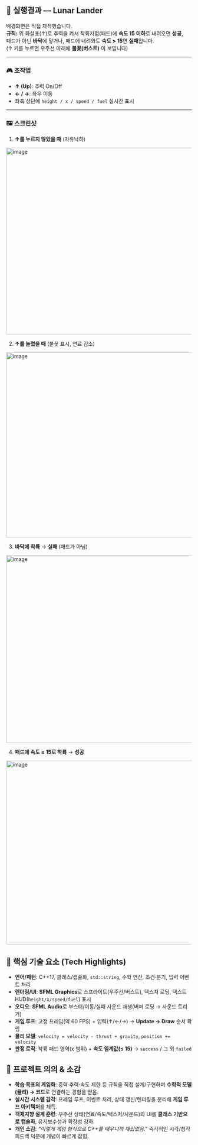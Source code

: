 ## 🚀 실행결과 — Lunar Lander

배경화면은 직접 제작했습니다.  
**규칙:** 위 화살표(↑)로 추력을 켜서 착륙지점(패드)에 **속도 15 이하**로 내려오면 **성공**,  
패드가 아닌 **바닥**에 닿거나, 패드에 내려와도 **속도 > 15**면 **실패**입니다.  
(↑ 키를 누르면 우주선 아래에 **불꽃(버스트)** 이 보입니다)

---

### 🎮 조작법
- **↑ (Up)**: 추력 On/Off  
- **← / →**: 좌우 이동  
- 좌측 상단에 `height / x / speed / fuel` 실시간 표시

---

### 🖼️ 스크린샷

1) **↑를 누르지 않았을 때** (자유낙하)
<img width="711" height="506" alt="image" src="https://github.com/user-attachments/assets/3e75d46c-8347-4a60-aea2-8dcae501776f" />

2) **↑를 눌렀을 때** (불꽃 표시, 연료 감소)
<img width="706" height="501" alt="image" src="https://github.com/user-attachments/assets/80e1b679-67f6-44b8-853e-fefa6273938d" />

3) **바닥에 착륙** → **실패** (패드가 아님)
<img width="705" height="508" alt="image" src="https://github.com/user-attachments/assets/67227afd-6f40-4689-99a1-f33a48e0f9fe" />

4) **패드에 속도 ≤ 15로 착륙** → **성공**
<img width="702" height="498" alt="image" src="https://github.com/user-attachments/assets/09c96df8-f1ed-439e-9a6b-72d88d0a6548" />


## 🧪 핵심 기술 요소 (Tech Highlights)
- **언어/패턴**: C++17, 클래스/캡슐화, `std::string`, 수학 연산, 조건·분기, 입력 이벤트 처리  
- **렌더링/UI**: **SFML Graphics**로 스프라이트(우주선/버스트), 텍스처 로딩, 텍스트 HUD(`height/x/speed/fuel`) 표시  
- **오디오**: **SFML Audio**로 부스터/이동/실패 사운드 재생(버퍼 로딩 → 사운드 트리거)  
- **게임 루프**: 고정 프레임(약 60 FPS) + 입력(↑/←/→) → **Update → Draw** 순서 확립  
- **물리 모델**: `velocity = velocity - thrust + gravity`, `position += velocity`  
- **판정 로직**: 착륙 패드 영역(x 범위) + **속도 임계값(≤ 15)** → `success` / 그 외 `failed`

## 🎯 프로젝트 의의 & 소감
- **학습 목표의 게임화**: 중력·추력·속도 제한 등 규칙을 직접 설계/구현하며 **수학적 모델(물리) → 코드**로 연결하는 경험을 얻음.  
- **실시간 시스템 감각**: 프레임 루프, 이벤트 처리, 상태 갱신/렌더링을 분리해 **게임 루프 아키텍처**를 체득.  
- **객체지향 설계 훈련**: 우주선 상태(연료/속도/텍스처/사운드)와 UI를 **클래스 기반으로 캡슐화**, 유지보수성과 확장성 강화.  
- **개인 소감**: *“이렇게 게임 형식으로 C++를 배우니까 재밌었음.”* 즉각적인 시각/청각 피드백 덕분에 개념이 빠르게 잡힘.





